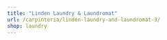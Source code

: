 ```yaml
---
title: "Linden Laundry & Laundromat"
url: /carpinteria/linden-laundry-and-laundromat-3/
shop: laundry
---
```

